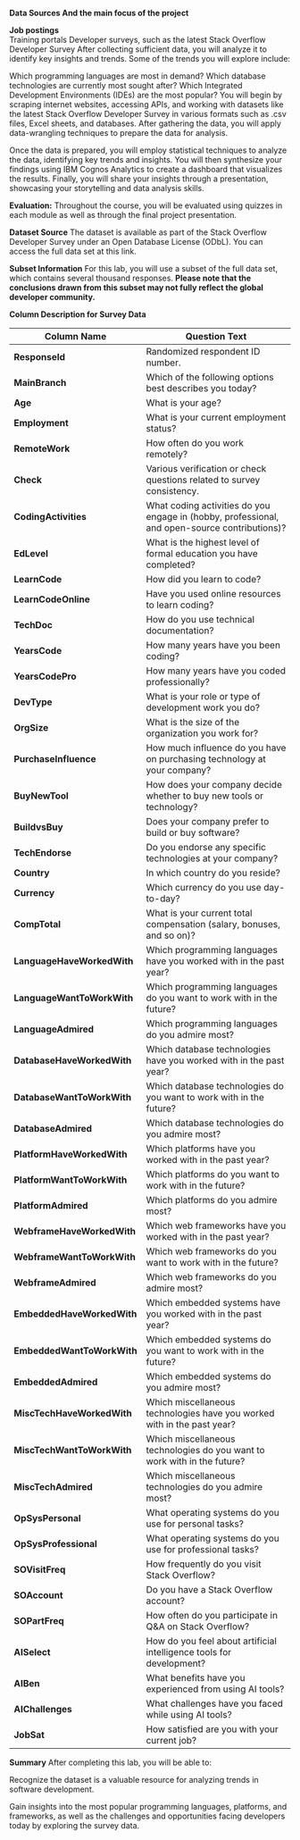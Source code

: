 **Data Sources And the main focus of the project**

**Job postings**\
Training portals
Developer surveys, such as the latest Stack Overflow Developer Survey
After collecting sufficient data, you will analyze it to identify key insights and trends. Some of the trends you will explore include:

Which programming languages are most in demand?
Which database technologies are currently most sought after?
Which Integrated Development Environments (IDEs) are the most popular?
You will begin by scraping internet websites, accessing APIs, and working with datasets like the latest Stack Overflow Developer Survey in various formats such as .csv files, Excel sheets, and databases.
After gathering the data, you will apply data-wrangling techniques to prepare the data for analysis.

Once the data is prepared, you will employ statistical techniques to analyze the data, identifying key trends and insights. You will then synthesize your findings using IBM Cognos Analytics to create a dashboard that visualizes the results. Finally, you will share your insights through a presentation, showcasing your storytelling and data analysis skills.

**Evaluation:**
Throughout the course, you will be evaluated using quizzes in each module as well as through the final project presentation.

**Dataset Source**
The dataset is available as part of the Stack Overflow Developer Survey under an Open Database License (ODbL). You can access the full data set at this link.

**Subset Information**
For this lab, you will use a subset of the full data set, which contains several thousand responses. 
**Please note that the conclusions drawn from this subset may not fully reflect the global developer community.**

**Column Description for Survey Data**

| Column Name                 | Question Text |
|-----------------------------|--------------|
| **ResponseId**              | Randomized respondent ID number. |
| **MainBranch**              | Which of the following options best describes you today? |
| **Age**                     | What is your age? |
| **Employment**              | What is your current employment status? |
| **RemoteWork**              | How often do you work remotely? |
| **Check**                   | Various verification or check questions related to survey consistency. |
| **CodingActivities**        | What coding activities do you engage in (hobby, professional, and open-source contributions)? |
| **EdLevel**                 | What is the highest level of formal education you have completed? |
| **LearnCode**               | How did you learn to code? |
| **LearnCodeOnline**         | Have you used online resources to learn coding? |
| **TechDoc**                 | How do you use technical documentation? |
| **YearsCode**               | How many years have you been coding? |
| **YearsCodePro**            | How many years have you coded professionally? |
| **DevType**                 | What is your role or type of development work you do? |
| **OrgSize**                 | What is the size of the organization you work for? |
| **PurchaseInfluence**       | How much influence do you have on purchasing technology at your company? |
| **BuyNewTool**              | How does your company decide whether to buy new tools or technology? |
| **BuildvsBuy**              | Does your company prefer to build or buy software? |
| **TechEndorse**             | Do you endorse any specific technologies at your company? |
| **Country**                 | In which country do you reside? |
| **Currency**                | Which currency do you use day-to-day? |
| **CompTotal**               | What is your current total compensation (salary, bonuses, and so on)? |
| **LanguageHaveWorkedWith**  | Which programming languages have you worked with in the past year? |
| **LanguageWantToWorkWith**  | Which programming languages do you want to work with in the future? |
| **LanguageAdmired**         | Which programming languages do you admire most? |
| **DatabaseHaveWorkedWith**  | Which database technologies have you worked with in the past year? |
| **DatabaseWantToWorkWith**  | Which database technologies do you want to work with in the future? |
| **DatabaseAdmired**         | Which database technologies do you admire most? |
| **PlatformHaveWorkedWith**  | Which platforms have you worked with in the past year? |
| **PlatformWantToWorkWith**  | Which platforms do you want to work with in the future? |
| **PlatformAdmired**         | Which platforms do you admire most? |
| **WebframeHaveWorkedWith**  | Which web frameworks have you worked with in the past year? |
| **WebframeWantToWorkWith**  | Which web frameworks do you want to work with in the future? |
| **WebframeAdmired**         | Which web frameworks do you admire most? |
| **EmbeddedHaveWorkedWith**  | Which embedded systems have you worked with in the past year? |
| **EmbeddedWantToWorkWith**  | Which embedded systems do you want to work with in the future? |
| **EmbeddedAdmired**         | Which embedded systems do you admire most? |
| **MiscTechHaveWorkedWith**  | Which miscellaneous technologies have you worked with in the past year? |
| **MiscTechWantToWorkWith**  | Which miscellaneous technologies do you want to work with in the future? |
| **MiscTechAdmired**         | Which miscellaneous technologies do you admire most? |
| **OpSysPersonal**           | What operating systems do you use for personal tasks? |
| **OpSysProfessional**       | What operating systems do you use for professional tasks? |
| **SOVisitFreq**             | How frequently do you visit Stack Overflow? |
| **SOAccount**               | Do you have a Stack Overflow account? |
| **SOPartFreq**              | How often do you participate in Q&A on Stack Overflow? |
| **AISelect**                | How do you feel about artificial intelligence tools for development? |
| **AIBen**                   | What benefits have you experienced from using AI tools? |
| **AIChallenges**            | What challenges have you faced while using AI tools? |
| **JobSat**                  | How satisfied are you with your current job? |


**Summary**
After completing this lab, you will be able to:

Recognize the dataset is a valuable resource for analyzing trends in software development.

Gain insights into the most popular programming languages, platforms, and frameworks, as well as the challenges and opportunities facing developers today by exploring the survey data.
